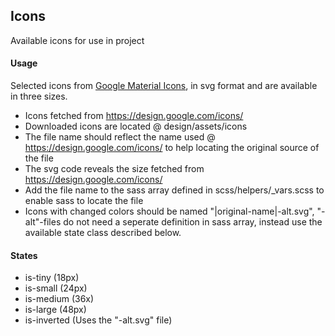 ## Icons
Available icons for use in project

#### Usage
Selected icons from 
<a href="https://design.google.com/icons/">Google Material Icons</a>, in
svg format and are available in three sizes.

- Icons fetched from https://design.google.com/icons/
- Downloaded icons are located @ design/assets/icons
- The file name should reflect the name used @ https://design.google.com/icons/ to help locating the original source of the file
- The svg code reveals the size fetched from https://design.google.com/icons/
- Add the file name to the sass array defined in scss/helpers/_vars.scss to enable sass to locate the file
- Icons with changed colors should be named "|original-name|-alt.svg", "-alt"-files do not need a seperate definition in sass array, instead use the available state class described below. 

#### States
* is-tiny (18px)
* is-small (24px)
* is-medium (36x)
* is-large (48px)
* is-inverted (Uses the "-alt.svg" file)